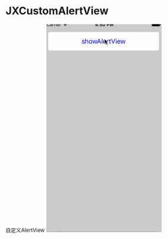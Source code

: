 # JXCustomAlertView
自定义AlertView
![image](https://github.com/HJXIcon/JXCustomAlertView/blob/master/JXCustomAlertView/JXCustomAlertView/JXCustomAlertView.gif)
